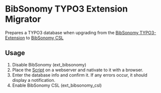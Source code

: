 # BibSonomy TYPO3 Extension Migrator
Prepares a TYPO3 database when upgrading from the [BibSonomy TYPO3-Extension](https://extensions.typo3.org/extension/ext_bibsonomy/) to [BibSonomy CSL](http://typo3.org/extensions/repository/view/ext_bibsonomy_csl)
## Usage
1. Disable BibSonomy (ext_bibsonomy)
2. Place the [Script](https://github.com/gekkedev/bibsonomy_migrator/raw/master/migrator.php) on a webserver and nativate to it with a browser.
3. Enter the database info and confirm it. If any errors occur, it should display a notification.
4. Enable BibSonomy CSL (ext_bibsonomy_csl)
